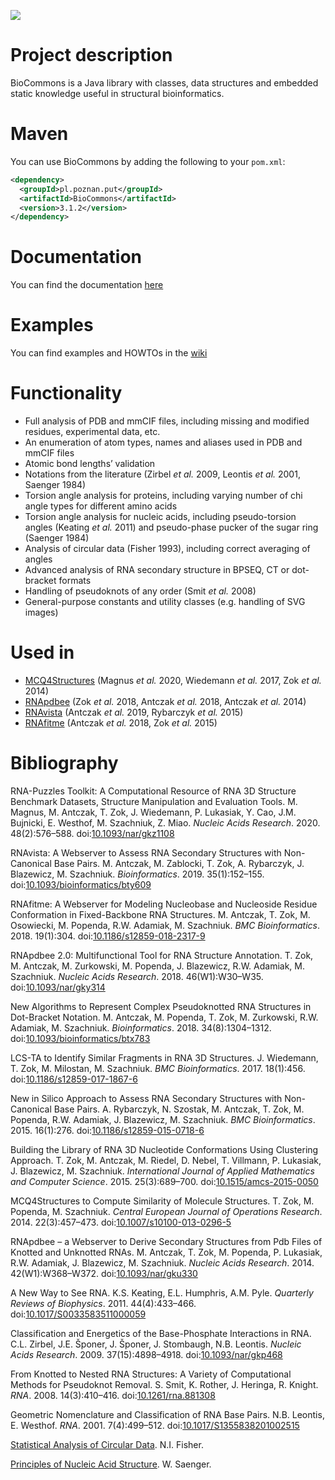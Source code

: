 ![](https://github.com/tzok/BioCommons/workflows/Java%20CI%20with%20Maven/badge.svg)

# Project description

BioCommons is a Java library with classes, data structures and embedded
static knowledge useful in structural bioinformatics.

# Maven

You can use BioCommons by adding the following to your `pom.xml`:

``` xml
<dependency>
  <groupId>pl.poznan.put</groupId>
  <artifactId>BioCommons</artifactId>
  <version>3.1.2</version>
</dependency>
```

# Documentation

You can find the documentation
[here](http://www.cs.put.poznan.pl/tzok/public/static/biocommons/)

# Examples

You can find examples and HOWTOs in the
[wiki](https://github.com/tzok/BioCommons/wiki)

# Functionality

- Full analysis of PDB and mmCIF files, including missing and modified
  residues, experimental data, etc.
- An enumeration of atom types, names and aliases used in PDB and mmCIF
  files
- Atomic bond lengths’ validation
- Notations from the literature (Zirbel *et al.* 2009, Leontis *et al.*
  2001, Saenger 1984)
- Torsion angle analysis for proteins, including varying number of chi
  angle types for different amino acids
- Torsion angle analysis for nucleic acids, including pseudo-torsion
  angles (Keating *et al.* 2011) and pseudo-phase pucker of the sugar
  ring (Saenger 1984)
- Analysis of circular data (Fisher 1993), including correct averaging
  of angles
- Advanced analysis of RNA secondary structure in BPSEQ, CT or
  dot-bracket formats
- Handling of pseudoknots of any order (Smit *et al.* 2008)
- General-purpose constants and utility classes (e.g. handling of SVG
  images)

# Used in

- [MCQ4Structures](https://github.com/tzok/mcq4structures) (Magnus *et
  al.* 2020, Wiedemann *et al.* 2017, Zok *et al.* 2014)
- [RNApdbee](http://rnapdbee.cs.put.poznan.pl/) (Zok *et al.* 2018,
  Antczak *et al.* 2018, Antczak *et al.* 2014)
- [RNAvista](http://rnavista.cs.put.poznan.pl/) (Antczak *et al.* 2019,
  Rybarczyk *et al.* 2015)
- [RNAfitme](http://rnafitme.cs.put.poznan.pl/) (Antczak *et al.* 2018,
  Zok *et al.* 2015)

# Bibliography

<div id="refs" class="references csl-bib-body">

<div id="ref-Magnus2020" class="csl-entry">

RNA-Puzzles Toolkit: A Computational Resource of RNA 3D Structure
Benchmark Datasets, Structure Manipulation and Evaluation Tools. M.
Magnus, M. Antczak, T. Zok, J. Wiedemann, P. Lukasiak, Y. Cao, J.M.
Bujnicki, E. Westhof, M. Szachniuk, Z. Miao. *Nucleic Acids Research*.
2020. 48(2):576–588.
doi:[10.1093/nar/gkz1108](https://doi.org/10.1093/nar/gkz1108)

</div>

<div id="ref-Antczak2019" class="csl-entry">

RNAvista: A Webserver to Assess RNA Secondary Structures with
Non-Canonical Base Pairs. M. Antczak, M. Zablocki, T. Zok, A. Rybarczyk,
J. Blazewicz, M. Szachniuk. *Bioinformatics*. 2019. 35(1):152–155.
doi:[10.1093/bioinformatics/bty609](https://doi.org/10.1093/bioinformatics/bty609)

</div>

<div id="ref-Antczak2018a" class="csl-entry">

RNAfitme: A Webserver for Modeling Nucleobase and Nucleoside Residue
Conformation in Fixed-Backbone RNA Structures. M. Antczak, T. Zok, M.
Osowiecki, M. Popenda, R.W. Adamiak, M. Szachniuk. *BMC Bioinformatics*.
2018. 19(1):304.
doi:[10.1186/s12859-018-2317-9](https://doi.org/10.1186/s12859-018-2317-9)

</div>

<div id="ref-Zok2018" class="csl-entry">

RNApdbee 2.0: Multifunctional Tool for RNA Structure Annotation. T. Zok,
M. Antczak, M. Zurkowski, M. Popenda, J. Blazewicz, R.W. Adamiak, M.
Szachniuk. *Nucleic Acids Research*. 2018. 46(W1):W30–W35.
doi:[10.1093/nar/gky314](https://doi.org/10.1093/nar/gky314)

</div>

<div id="ref-Antczak2018" class="csl-entry">

New Algorithms to Represent Complex Pseudoknotted RNA Structures in
Dot-Bracket Notation. M. Antczak, M. Popenda, T. Zok, M. Zurkowski, R.W.
Adamiak, M. Szachniuk. *Bioinformatics*. 2018. 34(8):1304–1312.
doi:[10.1093/bioinformatics/btx783](https://doi.org/10.1093/bioinformatics/btx783)

</div>

<div id="ref-Wiedemann2017" class="csl-entry">

LCS-TA to Identify Similar Fragments in RNA 3D Structures. J. Wiedemann,
T. Zok, M. Milostan, M. Szachniuk. *BMC Bioinformatics*. 2017.
18(1):456.
doi:[10.1186/s12859-017-1867-6](https://doi.org/10.1186/s12859-017-1867-6)

</div>

<div id="ref-Rybarczyk2015" class="csl-entry">

New in Silico Approach to Assess RNA Secondary Structures with
Non-Canonical Base Pairs. A. Rybarczyk, N. Szostak, M. Antczak, T. Zok,
M. Popenda, R.W. Adamiak, J. Blazewicz, M. Szachniuk. *BMC
Bioinformatics*. 2015. 16(1):276.
doi:[10.1186/s12859-015-0718-6](https://doi.org/10.1186/s12859-015-0718-6)

</div>

<div id="ref-Zok2015" class="csl-entry">

Building the Library of RNA 3D Nucleotide Conformations Using Clustering
Approach. T. Zok, M. Antczak, M. Riedel, D. Nebel, T. Villmann, P.
Lukasiak, J. Blazewicz, M. Szachniuk. *International Journal of Applied
Mathematics and Computer Science*. 2015. 25(3):689–700.
doi:[10.1515/amcs-2015-0050](https://doi.org/10.1515/amcs-2015-0050)

</div>

<div id="ref-Zok2014" class="csl-entry">

MCQ4Structures to Compute Similarity of Molecule Structures. T. Zok, M.
Popenda, M. Szachniuk. *Central European Journal of Operations
Research*. 2014. 22(3):457–473.
doi:[10.1007/s10100-013-0296-5](https://doi.org/10.1007/s10100-013-0296-5)

</div>

<div id="ref-Antczak2014" class="csl-entry">

RNApdbee – a Webserver to Derive Secondary Structures from Pdb Files of
Knotted and Unknotted RNAs. M. Antczak, T. Zok, M. Popenda, P. Lukasiak,
R.W. Adamiak, J. Blazewicz, M. Szachniuk. *Nucleic Acids Research*.
2014. 42(W1):W368–W372.
doi:[10.1093/nar/gku330](https://doi.org/10.1093/nar/gku330)

</div>

<div id="ref-Keating2011" class="csl-entry">

A New Way to See RNA. K.S. Keating, E.L. Humphris, A.M. Pyle. *Quarterly
Reviews of Biophysics*. 2011. 44(4):433–466.
doi:[10.1017/S0033583511000059](https://doi.org/10.1017/S0033583511000059)

</div>

<div id="ref-Zirbel2009" class="csl-entry">

Classification and Energetics of the Base-Phosphate Interactions in RNA.
C.L. Zirbel, J.E. Šponer, J. Šponer, J. Stombaugh, N.B. Leontis.
*Nucleic Acids Research*. 2009. 37(15):4898–4918.
doi:[10.1093/nar/gkp468](https://doi.org/10.1093/nar/gkp468)

</div>

<div id="ref-Smit2008" class="csl-entry">

From Knotted to Nested RNA Structures: A Variety of Computational
Methods for Pseudoknot Removal. S. Smit, K. Rother, J. Heringa, R.
Knight. *RNA*. 2008. 14(3):410–416.
doi:[10.1261/rna.881308](https://doi.org/10.1261/rna.881308)

</div>

<div id="ref-Leontis2001" class="csl-entry">

Geometric Nomenclature and Classification of RNA Base Pairs. N.B.
Leontis, E. Westhof. *RNA*. 2001. 7(4):499–512.
doi:[10.1017/S1355838201002515](https://doi.org/10.1017/S1355838201002515)

</div>

<div id="ref-Fisher1993" class="csl-entry">

[Statistical Analysis of Circular
Data](https://doi.org/10.1017/CBO9780511564345). N.I. Fisher.

</div>

<div id="ref-Saenger1984" class="csl-entry">

[Principles of Nucleic Acid
Structure](https://doi.org/10.1007/978-1-4612-5190-3). W. Saenger.

</div>

</div>
